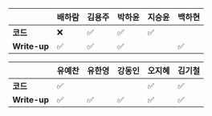 |              | 배하람             | 김용주             | 박하윤 | 지승윤 | 백하현 |
| ------------ | ------------------ | ------------------ | ------ | ------ | ------ |
| **코드**     | :x:                | :white_check_mark: |  :white_check_mark:       | :white_check_mark:   |        |
| **Write-up** | :white_check_mark: | :white_check_mark: |  :white_check_mark:       |        |:white_check_mark:|

|              | 유예찬 | 유한영 | 강동인 | 오지혜 | 김기철 |
| ------------ | ------ | ------ | ------ | ------ | ------ |
| **코드**     |:white_check_mark:|        |        |    :white_check_mark:     |       ✅ |
| **Write-up** |:white_check_mark:|:white_check_mark:        |  ✅      |    :white_check_mark:     |   ✅     |

